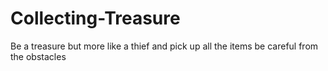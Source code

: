 # Collecting-Treasure
Be a treasure but more like a thief and pick up all the items be careful from the obstacles

